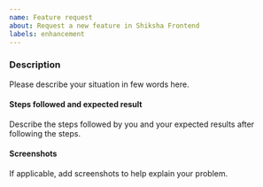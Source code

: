 ```yaml
---
name: Feature request
about: Request a new feature in Shiksha Frontend
labels: enhancement
---
```


### Description

Please describe your situation in few words here.

#### Steps followed and expected result

Describe the steps followed by you and your expected results after following the steps.

#### Screenshots

If applicable, add screenshots to help explain your problem.